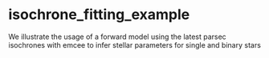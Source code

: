 # isochrone_fitting_example
We illustrate the usage of a forward model using the latest parsec isochrones with emcee to infer stellar parameters for single and binary stars

